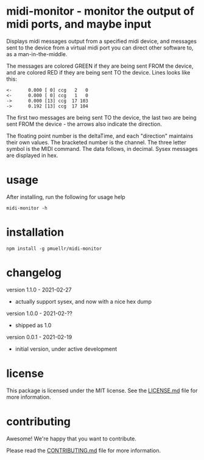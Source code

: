 midi-monitor - monitor the output of midi ports, and maybe input
================================================================================

Displays midi messages output from a specified midi device, and messages sent
to the device from a virtual midi port you can direct other software to, as a
man-in-the-middle.

The messages are colored GREEN if they are being sent FROM the device, and are
colored RED if they are being sent TO the device.  Lines looks like this:

    <-      0.000 [ 0] ccg   2   0
    <-      0.000 [ 0] ccg   1   0
    ->      0.000 [13] ccg  17 103
    ->      0.192 [13] ccg  17 104

The first two messages are being sent TO the device, the last two are being
sent FROM the device - the arrows also indicate the direction.

The floating point number is the deltaTime, and each "direction" maintains
their own values.  The bracketed number is the channel. The three letter
symbol is the MIDI command.  The data follows, in decimal.  Sysex messages
are displayed in hex.


usage
================================================================================

After installing, run the following for usage help

    midi-monitor -h

installation
================================================================================

    npm install -g pmuellr/midi-monitor


changelog
================================================================================

version 1.1.0 - 2021-02-27

- actually support sysex, and now with a nice hex dump

version 1.0.0 - 2021-02-??

- shipped as 1.0

version 0.0.1 - 2021-02-19

- initial version, under active development


license
================================================================================

This package is licensed under the MIT license.  See the [LICENSE.md][] file
for more information.


contributing
================================================================================

Awesome!  We're happy that you want to contribute.

Please read the [CONTRIBUTING.md][] file for more information.


[LICENSE.md]: LICENSE.md
[CONTRIBUTING.md]: CONTRIBUTING.md
[CHANGELOG.md]: CHANGELOG.md